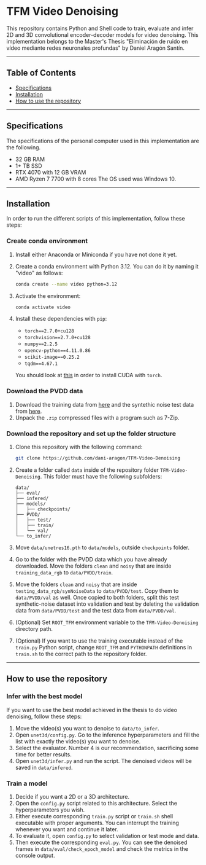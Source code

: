 # TFM Video Denoising

This repository contains Python and Shell code to train, evaluate and infer 2D and 3D convolutional encoder-decoder models for video denoising. This implementation belongs to the Master's Thesis "Eliminación de ruido en vídeo mediante redes neuronales profundas" by Daniel Aragón Santín.

---

## Table of Contents
- [Specifications](#specifications)
- [Installation](#installation)
- [How to use the repository](#how-to-use-the-repository)

---

## Specifications

The specifications of the personal computer used in this implementation are the following.
 - 32 GB RAM
 - 1+ TB SSD
 - RTX 4070 with 12 GB VRAM
 - AMD Ryzen 7 7700 with 8 cores
The OS used was Windows 10.

---

## Installation

In order to run the different scripts of this implementation, follow these steps:

### Create conda environment

1. Install either Anaconda or Miniconda if you have not done it yet.
2. Create a conda environment with Python 3.12. You can do it by naming it "video" as follows:
    ```bash
    conda create --name video python=3.12
    ```
3. Activate the environment:
    ```bash
    conda activate video
    ```
4. Install these dependencies with `pip`:
    - `torch==2.7.0+cu128`
    - `torchvision==2.7.0+cu128`
    - `numpy==2.2.5`
    - `opencv-python==4.11.0.86`
    - `scikit-image==0.25.2`
    - `tqdm==4.67.1`

   You should look at [this](https://pytorch.org/get-started/locally/) in order to install CUDA with `torch`.

### Download the PVDD data

1. Download the training data from [here](https://drive.google.com/drive/folders/1rMbZqd84S1Py6buhNH6suPDnyFJjITLe) and the syntethic noise test data from [here](https://drive.google.com/drive/folders/1TRSlPo1CiBPunJVC1NQmV5oLcLLo0laU).
2. Unpack the `.zip` compressed files with a program such as 7-Zip.

### Download the repository and set up the folder structure 

1. Clone this repository with the following command:
    ```bash
    git clone https://github.com/dani-aragon/TFM-Video-Denoising
    ```
2. Create a folder called `data` inside of the repository folder `TFM-Video-Denoising`. This folder must have the following subfolders:

    ```plaintext
    data/
    ├── eval/
    ├── infered/
    ├── models/
    │   ├── checkpoints/
    ├── PVDD/
    │   ├── test/
    │   ├── train/
    │   └── val/
    └── to_infer/
    ```
3. Move `data/unetres16.pth` to `data/models`, outside `checkpoints` folder.
4. Go to the folder with the PVDD data which you have already downloaded. Move the folders `clean` and `noisy` that are inside `training_data_rgb` to `data/PVDD/train`.
5. Move the folders `clean` and `noisy` that are inside `testing_data_rgb/synNoiseData` to `data/PVDD/test`. Copy them to `data/PVDD/val` as well. Once copied to both folders, split this test synthetic-noise dataset into validation and test by deleting the validation data from `data/PVDD/test` and the test data from `data/PVDD/val`.
6. (Optional) Set `ROOT_TFM` environment variable to the `TFM-Video-Denoising` directory path.
7. (Optional) If you want to use the training executable instead of the `train.py` Python script, change `ROOT_TFM` and `PYTHONPATH` definitions in `train.sh` to the correct path to the repository folder.

---

## How to use the repository

### Infer with the best model

If you want to use the best model achieved in the thesis to do video denoising, follow these steps:

1. Move the video(s) you want to denoise to `data/to_infer`.
2. Open `unet3d/config.py`. Go to the inference hyperparameters and fill the list with exactly the video(s) you want to denoise.
3. Select the evaluator. Number 4 is our recommendation, sacrificing some time for better results.
4. Open `unet3d/infer.py` and run the script. The denoised videos will be saved in `data/infered`.

### Train a model

1. Decide if you want a 2D or a 3D architecture.
2. Open the `config.py` script related to this architecture. Select the hyperparameters you wish.
3. Either execute corresponding `train.py` script or `train.sh` shell executable with proper arguments. You can interrupt the training whenever you want and continue it later.
4. To evaluate it, open `config.py` to select validation or test mode and data.
5. Then execute the corresponding `eval.py`. You can see the denoised frames in `data/eval/check_epoch_model` and check the metrics in the console output.



